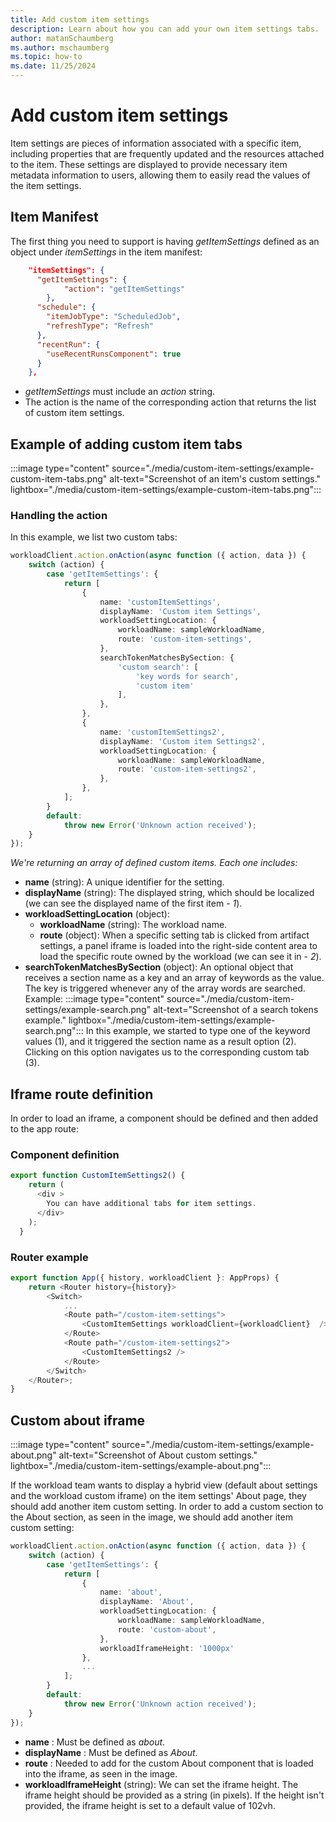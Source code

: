 ```yaml
---
title: Add custom item settings
description: Learn about how you can add your own item settings tabs.
author: matanSchaumberg
ms.author: mschaumberg
ms.topic: how-to
ms.date: 11/25/2024
---
```

# **Add custom item settings**
Item settings are pieces of information associated with a specific item, including properties that are frequently updated and the resources attached to the item. These settings are displayed to provide necessary item metadata information to users, allowing them to easily read the values of the item settings.


## Item Manifest

The first thing you need to support is having *getItemSettings* defined as an object under *itemSettings* in the item manifest:
```json
    "itemSettings": {
      "getItemSettings": {
            "action": "getItemSettings"
        },
      "schedule": {
        "itemJobType": "ScheduledJob",
        "refreshType": "Refresh"
      },
      "recentRun": {
        "useRecentRunsComponent": true
      }
    },
```
- *getItemSettings* must include an *action* string.
- The action is the name of the corresponding action that returns the list of custom item settings.

## Example of adding custom item tabs

:::image type="content" source="./media/custom-item-settings/example-custom-item-tabs.png" alt-text="Screenshot of an item's custom settings." lightbox="./media/custom-item-settings/example-custom-item-tabs.png":::

### Handling the action

In this example, we list two custom tabs:
```typescript
workloadClient.action.onAction(async function ({ action, data }) {
    switch (action) {
        case 'getItemSettings': {
            return [
                {
                    name: 'customItemSettings',
                    displayName: 'Custom item Settings',
                    workloadSettingLocation: {
                        workloadName: sampleWorkloadName,
                        route: 'custom-item-settings',
                    },
                    searchTokenMatchesBySection: {
                        'custom search': [
                            'key words for search',
                            'custom item'
                        ],
                    },
                },
                {
                    name: 'customItemSettings2',
                    displayName: 'Custom item Settings2',
                    workloadSettingLocation: {
                        workloadName: sampleWorkloadName,
                        route: 'custom-item-settings2',
                    },
                },
            ];
        }
        default:
            throw new Error('Unknown action received');
    }
});
```
*We're returning an array of defined custom items. Each one includes:*
- **name** (string): A unique identifier for the setting.
- **displayName** (string): The displayed string, which should be localized (we can see the displayed name of the first item - *1*).
- **workloadSettingLocation** (object):
    - **workloadName** (string): The workload name.
    - **route** (object): When a specific setting tab is clicked from artifact settings, a panel iframe is loaded into the right-side content area to load the specific route owned by the workload (we can see it in - *2*).
- **searchTokenMatchesBySection** (object): An optional object that receives a section name as a key and an array of keywords as the value. The key is triggered whenever any of the array words are searched.
Example:
:::image type="content" source="./media/custom-item-settings/example-search.png" alt-text="Screenshot of a search tokens example." lightbox="./media/custom-item-settings/example-search.png":::
In this example, we started to type one of the keyword values (1), and it triggered the section name as a result option (2). Clicking on this option navigates us to the corresponding custom tab (3).
## Iframe route definition

In order to load an iframe, a component should be defined and then added to the app route:

### Component definition

```typescript
export function CustomItemSettings2() {
    return (
      <div >
        You can have additional tabs for item settings.
      </div>
    );
  }

```
### Router example

```typescript
export function App({ history, workloadClient }: AppProps) {
    return <Router history={history}>
        <Switch>
            ...
            <Route path="/custom-item-settings">
                <CustomItemSettings workloadClient={workloadClient}  />
            </Route>
            <Route path="/custom-item-settings2">
                <CustomItemSettings2 />
            </Route>
        </Switch>
    </Router>;
}
```
## Custom about iframe

:::image type="content" source="./media/custom-item-settings/example-about.png" alt-text="Screenshot of About custom settings." lightbox="./media/custom-item-settings/example-about.png":::

If the workload team wants to display a hybrid view (default about settings and the workload custom iframe) on the item settings' About page, they should add another item custom setting.
In order to add a custom section to the About section, as seen in the image, we should add another item custom setting:
```typescript
workloadClient.action.onAction(async function ({ action, data }) {
    switch (action) {
        case 'getItemSettings': {
            return [
                {
                    name: 'about',
                    displayName: 'About',
                    workloadSettingLocation: {
                        workloadName: sampleWorkloadName,
                        route: 'custom-about',
                    },
                    workloadIframeHeight: '1000px'
                },
                ...
            ];
        }
        default:
            throw new Error('Unknown action received');
    }
});
```
- **name** : Must be defined as *about*.
- **displayName** : Must be defined as *About*.
- **route** : Needed to add for the custom About component that is loaded into the iframe, as seen in the image.
- **workloadIframeHeight** (string): We can set the iframe height. The iframe height should be provided as a string (in pixels).
  If the height isn't provided, the iframe height is set to a default value of 102vh.
